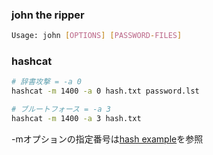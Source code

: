 ### john the ripper
```sh
Usage: john [OPTIONS] [PASSWORD-FILES]
```

### hashcat
```sh
# 辞書攻撃 = -a 0
hashcat -m 1400 -a 0 hash.txt password.lst

# ブルートフォース = -a 3
hashcat -m 1400 -a 3 hash.txt
```
-mオプションの指定番号は[hash example](https://hashcat.net/wiki/doku.php?id=example_hashes)を参照